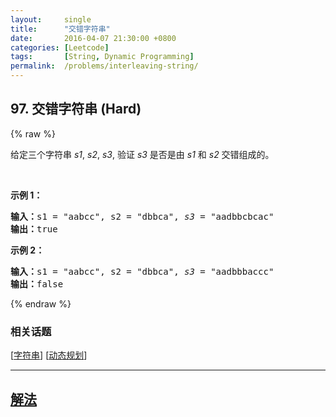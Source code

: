 ```yaml
---
layout:     single
title:      "交错字符串"
date:       2016-04-07 21:30:00 +0800
categories: [Leetcode]
tags:       [String, Dynamic Programming]
permalink:  /problems/interleaving-string/
---
```


## 97. 交错字符串 (Hard)

{% raw %}

<p>给定三个字符串&nbsp;<em>s1</em>, <em>s2</em>, <em>s3</em>, 验证&nbsp;<em>s3</em>&nbsp;是否是由&nbsp;<em>s1</em>&nbsp;和&nbsp;<em>s2 </em>交错组成的。</p>

<p>&nbsp;</p>

<p><strong>示例 1：</strong></p>

<pre><strong>输入：</strong>s1 = &quot;aabcc&quot;, s2 = &quot;dbbca&quot;, <em>s3</em> = &quot;aadbbcbcac&quot;
<strong>输出：</strong>true
</pre>

<p><strong>示例&nbsp;2：</strong></p>

<pre><strong>输入：</strong>s1 = &quot;aabcc&quot;, s2 = &quot;dbbca&quot;, <em>s3</em> = &quot;aadbbbaccc&quot;
<strong>输出：</strong>false</pre>

{% endraw %}

### 相关话题
  [[字符串](https://github.com/openset/leetcode/tree/master/tag/string/README.md)]
  [[动态规划](https://github.com/openset/leetcode/tree/master/tag/dynamic-programming/README.md)]

---

## [解法](https://github.com/openset/leetcode/tree/master/problems/interleaving-string)
